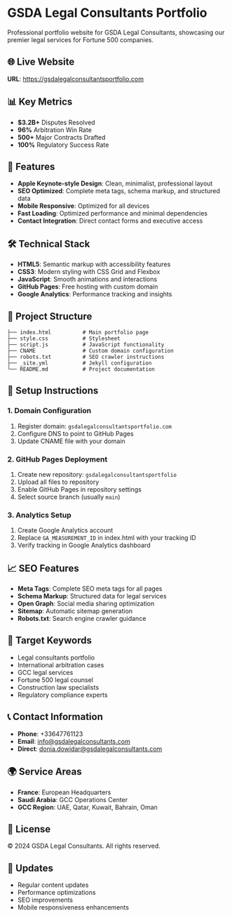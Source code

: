 # GSDA Legal Consultants Portfolio

Professional portfolio website for GSDA Legal Consultants, showcasing our premier legal services for Fortune 500 companies.

## 🌐 Live Website
**URL**: https://gsdalegalconsultantsportfolio.com

## 📊 Key Metrics
- **$3.2B+** Disputes Resolved
- **96%** Arbitration Win Rate
- **500+** Major Contracts Drafted
- **100%** Regulatory Success Rate

## 🚀 Features
- **Apple Keynote-style Design**: Clean, minimalist, professional layout
- **SEO Optimized**: Complete meta tags, schema markup, and structured data
- **Mobile Responsive**: Optimized for all devices
- **Fast Loading**: Optimized performance and minimal dependencies
- **Contact Integration**: Direct contact forms and executive access

## 🛠️ Technical Stack
- **HTML5**: Semantic markup with accessibility features
- **CSS3**: Modern styling with CSS Grid and Flexbox
- **JavaScript**: Smooth animations and interactions
- **GitHub Pages**: Free hosting with custom domain
- **Google Analytics**: Performance tracking and insights

## 📁 Project Structure
```
├── index.html          # Main portfolio page
├── style.css           # Stylesheet
├── script.js           # JavaScript functionality
├── CNAME               # Custom domain configuration
├── robots.txt          # SEO crawler instructions
├── _site.yml           # Jekyll configuration
└── README.md           # Project documentation
```

## 🔧 Setup Instructions

### 1. Domain Configuration
1. Register domain: `gsdalegalconsultantsportfolio.com`
2. Configure DNS to point to GitHub Pages
3. Update CNAME file with your domain

### 2. GitHub Pages Deployment
1. Create new repository: `gsdalegalconsultantsportfolio`
2. Upload all files to repository
3. Enable GitHub Pages in repository settings
4. Select source branch (usually `main`)

### 3. Analytics Setup
1. Create Google Analytics account
2. Replace `GA_MEASUREMENT_ID` in index.html with your tracking ID
3. Verify tracking in Google Analytics dashboard

## 📈 SEO Features
- **Meta Tags**: Complete SEO meta tags for all pages
- **Schema Markup**: Structured data for legal services
- **Open Graph**: Social media sharing optimization
- **Sitemap**: Automatic sitemap generation
- **Robots.txt**: Search engine crawler guidance

## 🎯 Target Keywords
- Legal consultants portfolio
- International arbitration cases
- GCC legal services
- Fortune 500 legal counsel
- Construction law specialists
- Regulatory compliance experts

## 📞 Contact Information
- **Phone**: +33647761123
- **Email**: info@gsdalegalconsultants.com
- **Direct**: donia.dowidar@gsdalegalconsultants.com

## 🌍 Service Areas
- **France**: European Headquarters
- **Saudi Arabia**: GCC Operations Center
- **GCC Region**: UAE, Qatar, Kuwait, Bahrain, Oman

## 📝 License
© 2024 GSDA Legal Consultants. All rights reserved.

## 🔄 Updates
- Regular content updates
- Performance optimizations
- SEO improvements
- Mobile responsiveness enhancements
